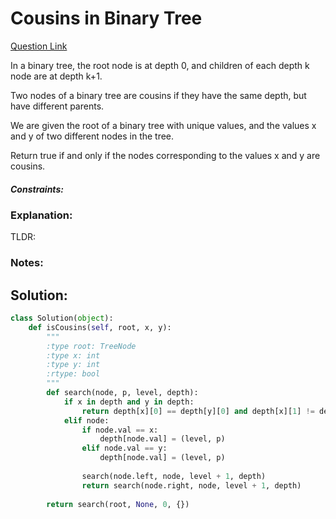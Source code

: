 # Cousins in Binary Tree  

[Question Link](https://leetcode.com/problems/cousins-in-binary-tree/)  

In a binary tree, the root node is at depth 0, and children of each depth k node are at depth k+1.  

Two nodes of a binary tree are cousins if they have the same depth, but have different parents.  

We are given the root of a binary tree with unique values, and the values x and y of two different nodes in the tree.  

Return true if and only if the nodes corresponding to the values x and y are cousins.  

##### Constraints:

### Explanation:
TLDR: 

### Notes:


## Solution:
```Python
class Solution(object):
    def isCousins(self, root, x, y):
        """
        :type root: TreeNode
        :type x: int
        :type y: int
        :rtype: bool
        """
        def search(node, p, level, depth):
            if x in depth and y in depth:
                return depth[x][0] == depth[y][0] and depth[x][1] != depth[y][1]
            elif node:
                if node.val == x:
                    depth[node.val] = (level, p)
                elif node.val == y:
                    depth[node.val] = (level, p)
                    
                search(node.left, node, level + 1, depth)
                return search(node.right, node, level + 1, depth)
        
        return search(root, None, 0, {})
                
```